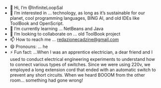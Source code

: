- 👋 Hi, I’m @InfiniteLoopSal
- 👀 I’m interested in ... technology, as long as it’s sustainable for our planet, cool programming languages, BING AI, and old IDEs like ToolBook and OpenScript. 
- 🌱 I’m currently learning ... NetBeans and Java
- 💞️ I’m looking to collaborate on ... old ToolBook project
- 📫 How to reach me ... redazionecadzine@gmail.com
- 😄 Pronouns: ... he
- ⚡ Fun fact: ...When I was an apprentice electrician, a dear friend and I used to conduct electrical engineering experiments to understand how to connect various types of switches. Since we were using 220v, we employed a long extension cord that ended with an automatic switch to prevent any short circuits. When we heard BOOOM from the other room… something had gone wrong!

<!---
InfiniteLoopSal/InfiniteLoopSal is a ✨ special ✨ repository because its `README.md` (this file) appears on your GitHub profile.
You can click the Preview link to take a look at your changes.
--->
